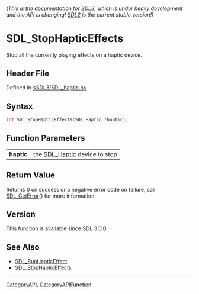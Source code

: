 ###### (This is the documentation for SDL3, which is under heavy development and the API is changing! [SDL2](https://wiki.libsdl.org/SDL2/) is the current stable version!)
# SDL_StopHapticEffects

Stop all the currently playing effects on a haptic device.

## Header File

Defined in [<SDL3/SDL_haptic.h>](https://github.com/libsdl-org/SDL/blob/main/include/SDL3/SDL_haptic.h)

## Syntax

```c
int SDL_StopHapticEffects(SDL_Haptic *haptic);

```

## Function Parameters

|                |                                             |
| -------------- | ------------------------------------------- |
| **haptic**     | the [SDL_Haptic](SDL_Haptic) device to stop |

## Return Value

Returns 0 on success or a negative error code on failure; call
[SDL_GetError](SDL_GetError)() for more information.

## Version

This function is available since SDL 3.0.0.

## See Also

* [SDL_RunHapticEffect](SDL_RunHapticEffect)
* [SDL_StopHapticEffects](SDL_StopHapticEffects)

----
[CategoryAPI](CategoryAPI), [CategoryAPIFunction](CategoryAPIFunction)

